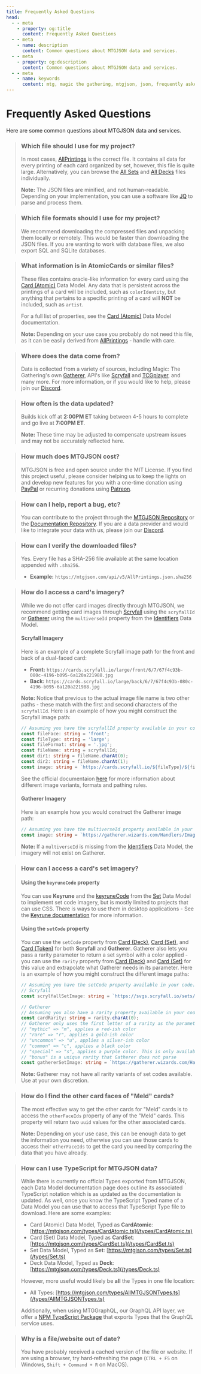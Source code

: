 ```yaml
---
title: Frequently Asked Questions
head:
  - - meta
    - property: og:title
      content: Frequently Asked Questions
  - - meta
    - name: description
      content: Common questions about MTGJSON data and services.
  - - meta
    - property: og:description
      content: Common questions about MTGJSON data and services.
  - - meta
    - name: keywords
      content: mtg, magic the gathering, mtgjson, json, frequently asked questions, faq, common questions
---
```


# Frequently Asked Questions

Here are some common questions about MTGJSON data and services.

> ### Which file should I use for my project?
>
> In most cases, [AllPrintings](/downloads/all-files/#allprintings) is the correct file. It contains all data for every printing of each card organized by set, however, this file is quite large. Alternatively, you can browse the [All Sets](/downloads/all-sets/) and [All Decks](/downloads/all-decks/) files individually.
>
> **Note:** The JSON files are minified, and not human-readable. Depending on your implementation, you can use a software like [JQ](https://stedolan.github.io/jq/) to parse and process them.

> ### Which file formats should I use for my project?
>
> We recommend downloading the compressed files and unpacking them locally or remotely. This would be faster than downloading the JSON files. If you are wanting to work with database files, we also export SQL and SQLite databases.

> ### What information is in AtomicCards or similar files?
>
> These files contains oracle-like information for every card using the [Card (Atomic)](/data-models/card/card-atomic/) Data Model. Any data that is persistent across the printings of a card will be included, such as `colorIdentity`, but anything that pertains to a specific printing of a card will **NOT** be included, such as `artist`.
>
> For a full list of properties, see the [Card (Atomic)](/data-models/card/card-atomic/) Data Model documentation.
>
> **Note:** Depending on your use case you probably do not need this file, as it can be easily derived from [AllPrintings](/downloads/all-files/#allprintings) - handle with care.

> ### Where does the data come from?
>
> Data is collected from a variety of sources, including Magic: The Gathering's own [Gatherer](https://gatherer.wizards.com/Pages/Default.aspx), API's like [Scryfall](https://scryfall.com/docs/api) and [TCGplayer](https://docs.tcgplayer.com/docs), and many more. For more information, or if you would like to help, please join our [Discord](https://mtgjson.com/discord).

> ### How often is the data updated?
>
> Builds kick off at **2:00PM ET** taking between 4-5 hours to complete and go live at **7:00PM ET**.
>
> **Note:** These time may be adjusted to compensate upstream issues and may not be accurately reflected here.

> ### How much does MTGJSON cost?
>
> MTGJSON is free and open source under the MIT License. If you find this project useful, please consider helping us to keep the lights on and develop new features for you with a one-time donation using <a href="https://www.paypal.me/Zachhalpern" class="link-inline-image paypal" target="_blank" rel="noreferrer noopener">PayPal</a> or recurring donations using <a href="https://www.patreon.com/MTGJSON" class="link-inline-image patreon" target="_blank" rel="noreferrer noopener">Patreon</a>.

> ### How can I help, report a bug, etc?
>
> You can contribute to the project through the [MTGJSON Repository](https://github.com/mtgjson/mtgjson) or the [Documentation Repository](https://github.com/mtgjson/mtgjson-website). If you are a data provider and would like to integrate your data with us, please join our [Discord](https://mtgjson.com/discord).

> ### How can I verify the downloaded files?
>
> Yes. Every file has a SHA-256 file available at the same location appended with `.sha256`.
>
> - **Example:** `https://mtgjson.com/api/v5/AllPrintings.json.sha256`

> ### How do I access a card's imagery?
>
> While we do not offer card images directly through MTGJSON, we recommend getting card images through [Scryfall](https://scryfall.com/) using the `scryfallId` or [Gatherer](https://gatherer.wizards.com/) using the `multiverseId` property from the [Identifiers](/data-models/identifiers/) Data Model.
>
> #### Scryfall Imagery
>
> Here is an example of a complete Scryfall image path for the front and back of a dual-faced card:
>
> - **Front:** `https://cards.scryfall.io/large/front/6/7/67f4c93b-080c-4196-b095-6a120a221988.jpg`
> - **Back:** `https://cards.scryfall.io/large/back/6/7/67f4c93b-080c-4196-b095-6a120a221988.jpg`
>
> **Note:** Notice that previous to the actual image file name is two other paths - these match with the first and second characters of the `scryfallId`. Here is an example of how you might construct the Scryfall image path:
>
> ```TypeScript
> // Assuming you have the scryfallId property available in your code...
> const fileFace: string = 'front';
> const fileType: string = 'large';
> const fileFormat: string = '.jpg';
> const fileName: string = scryfallId;
> const dir1: string = fileName.charAt(0);
> const dir2: string = fileName.charAt(1);
> const image: string = `https://cards.scryfall.io/${fileType}/${fileFace}/${dir1}/${dir2}/${fileName}.${fileFormat}`;
> ```
>
> See the official documentaion [here](https://scryfall.com/docs/api/images) for more information about different image variants, formats and pathing rules.
>
> #### Gatherer Imagery
>
> Here is an example how you would construct the Gatherer image path:
>
> ```TypeScript
> // Assuming you have the multiverseId property available in your code...
> const image: string = `https://gatherer.wizards.com/Handlers/Image.ashx?type=card&multiverseid=${multiverseId}`;
> ```
>
> **Note:** If a `multiverseId` is missing from the [Identifiers](/data-models/identifiers/) Data Model, the imagery will not exist on Gatherer.

> ### How can I access a card's set imagery?
>
> #### Using the `keyruneCode` property
>
> You can use **Keyrune** and the [keyruneCode](/data-models/set/#keyrunecode) from the [Set](/data-models/set/) Data Model to implement set code imagery, but is mostly limited to projects that can use CSS. There is ways to use them in desktop applications - See the [Keyrune documentation](https://keyrune.andrewgioia.com/) for more information.
>
> #### Using the `setCode` property
>
> You can use the `setCode` property from [Card (Deck)](/data-models/card/card-deck/#setcode), [Card (Set)](/data-models/card/card-set/#setcode), and [Card (Token)](/data-models/card/card-token/#setcode) for both **Scryfall** and **Gatherer**. Gatherer also lets you pass a rarity parameter to return a set symbol with a color applied - you can use the `rarity` property from [Card (Deck)](/data-models/card/card-deck/#rarity) and [Card (Set)](/data-models/card/card-set/#rarity) for this value and extrapolate what Gatherer needs in its parameter. Here is an example of how you might construct the different image paths:
>
> ```TypeScript
> // Assuming you have the setCode property available in your code...
> // Scryfall
> const scrylfallSetImage: string = `https://svgs.scryfall.io/sets/${setCode}.svg`;
>
> // Gatherer
> // Assuming you also have a rarity property available in your code....
> const cardRarity: string = rarity.charAt(0);
> // Gatherer only uses the first letter of a rarity as the parameter value
> // "mythic" => "m", applies a red-ish color
> // "rare" => "r", applies a gold-ish color
> // "uncommon" => "u", applies a silver-ish color
> // "common" => "c", applies a black color
> // "special" => "s", applies a purple color. This is only available on some set codes, such as "TSP"
> // "bonus" is a unique rarity that Gatherer does not parse
> const gathererSetImage: string = `https://gatherer.wizards.com/Handlers/Image.ashx?type=symbol&set=${setCode}&rarity=${cardRarity}&size=large`;
> ```
>
> **Note:** Gatherer may not have all rarity variants of set codes available. Use at your own discretion.

> ### How do I find the other card faces of "Meld" cards?
>
> The most effective way to get the other cards for "Meld" cards is to access the `otherFaceIds` property of any of the "Meld" cards. This property will return two `uuid` values for the other associated cards.
>
> **Note:** Depending on your use case, this can be enough data to get the information you need, otherwise you can use those cards to access their `otherFaceIds` to get the card you need by comparing the data that you have already.

> ### How can I use TypeScript for MTGJSON data?
>
> While there is currently no official Types exported from MTGJSON, each Data Model documentation page does outline its associated TypeScript notation which is as updated as the documentation is updated. As well, once you know the TypeScript Typed name of a Data Model you can use that to access that TypeScript Type file to download. Here are some examples:
>
> - Card (Atomic) Data Model, Typed as **CardAtomic**: [https://mtgjson.com/types/CardAtomic.ts](/types/CardAtomic.ts)
> - Card (Set) Data Model, Typed as **CardSet**: [https://mtgjson.com/types/CardSet.ts](/types/CardSet.ts)
> - Set Data Model, Typed as **Set**: [https://mtgjson.com/types/Set.ts](/types/Set.ts)
> - Deck Data Model, Typed as **Deck**: [https://mtgjson.com/types/Deck.ts](/types/Deck.ts)
>
> However, more useful would likely be **all** the Types in one file location:
>
> - All Types: [https://mtgjson.com/types/AllMTGJSONTypes.ts](/types/AllMTGJSONTypes.ts)
>
> Additionally, when using MTGGraphQL, our GraphQL API layer, we offer a [NPM TypeScript Package](https://www.npmjs.com/package/mtggraphql/) that exports Types that the GraphQL service uses.

> ### Why is a file/website out of date?
>
> You have probably received a cached version of the file or website. If are using a browser, try hard&#8209;refreshing the page (`CTRL + F5` on Windows, `Shift + Command + R` on MacOS).
